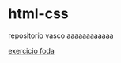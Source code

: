 # html-css
 repositorio vasco
 aaaaaaaaaaaa


<a href="https://pedrowoo.github.io/html-css/curso/desafios/desafio010/"> exercicio foda </a>
